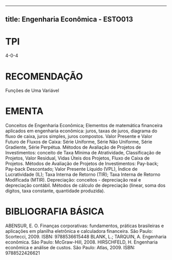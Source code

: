 
---
title: Engenharia Econômica - ESTO013 
---

# TPI

4-0-4

# RECOMENDAÇÃO

Funções de Uma Variável

# EMENTA

Conceitos de Engenharia Econômica; Elementos de matemática financeira aplicados em engenharia econômica: juros, taxas de juros, diagrama do fluxo de caixa, juros simples, juros compostos. Valor Presente e Valor Futuro de Fluxos de Caixa: Série Uniforme, Série Não Uniforme, Série Gradiente, Série Perpétua. Métodos de Avaliação de Projetos de Investimentos: conceito de Taxa Mínima de Atratividade, Classificação de Projetos, Valor Residual, Vidas Úteis dos Projetos, Fluxo de Caixa de Projetos. Métodos de Avaliação de Projetos de Investimentos: Pay-back; Pay-back Descontado; Valor Presente Líquido (VPL), Índice de Lucratividade (IL); Taxa Interna de Retorno (TIR); Taxa Interna de Retorno Modificada (MTIR). Depreciação: conceitos - depreciação real e depreciação contábil. Métodos de cálculo de depreciação (linear, soma dos dígitos, taxa constante, quantidade produzida).

# BIBLIOGRAFIA BÁSICA

ABENSUR, E. O. Finanças corporativas: fundamentos, práticas brasileiras e aplicações em planilha eletrônica e calculadora financeira. São Paulo: Scortecci, 2009. ISBN: 9788536615448
BLANK, L.; TARQUIN, A. Engenharia econômica. São Paulo: McGraw-Hill, 2008.
HIRSCHFELD, H. Engenharia econômica e análise de custos. São Paulo: Atlas, 2009. ISBN: 9788522426621
        
